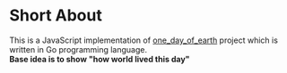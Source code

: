 # Short About
This is a JavaScript implementation of <a href="https://github.com/gophergala/one_day_of_earth">one_day_of_earth</a> project which is written in Go programming language.<br/>
<b>Base idea is to show "how world lived this day"</a>
